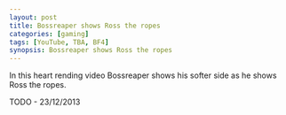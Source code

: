 ```yaml
---
layout: post
title: Bossreaper shows Ross the ropes
categories: [gaming]
tags: [YouTube, TBA, BF4]
synopsis: Bossreaper shows Ross the ropes
---
```

In this heart rending video Bossreaper shows his softer side as he shows Ross the ropes.

TODO - 23/12/2013